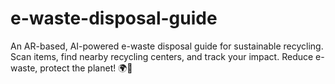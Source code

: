 # e-waste-disposal-guide
An AR-based, AI-powered e-waste disposal guide for sustainable recycling. Scan items, find nearby recycling centers, and track your impact. Reduce e-waste, protect the planet! 🌍💚
